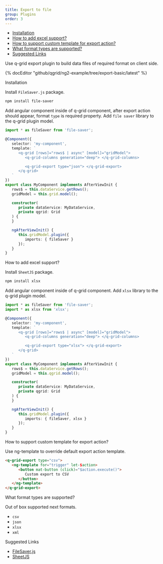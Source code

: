```yaml
---
title: Export to file
group: Plugins
order: 3
---
```

- [Installation](#installation)
- [How to add excel support?](#how-to-add-excel-support)
- [How to support custom template for export action?](#how-to-support-custom-template-for-export-action)
- [What format types are supported?](#what-format-types-are-supported)
- [Suggested Links](#suggested-links)

Use q-grid export plugin to build data files of required format on client side.

{% docEditor "github/qgrid/ng2-example/tree/export-basic/latest" %}

<a name="#installation">
   Installation
</a>


Install `FileSaver.js` package.

```bash
npm install file-saver
```

Add angular component inside of q-grid component, after export action should appear, format `type` is required property. Add `file saver` library to the q-grid plugin model.

```typescript
import * as fileSaver from 'file-saver';

@Component({
   selector: 'my-component',
   template: `
      <q-grid [rows]="rows$ | async" [model]="gridModel">
         <q-grid-columns generation="deep"> </q-grid-columns>

         <q-grid-export type="json"> </q-grid-export>
      </q-grid>
   `
})
export class MyComponent implements AfterViewInit {
   rows$ = this.dataService.getRows();
   gridModel = this.grid.model();

   constructor(
      private dataService: MyDataService,
      private qgrid: Grid
   ) {
   }

   ngAfterViewInit() {
      this.gridModel.plugin({
         imports: { fileSaver }
      });
   }
}
```

<a name="#how-to-add-excel-support">
   How to add excel support?
</a>

Install `SheetJS` package.

```bash
npm install xlsx
```

Add angular component inside of q-grid component. Add `xlsx` library to the q-grid plugin model.

```typescript
import * as fileSaver from 'file-saver';
import * as xlsx from 'xlsx';

@Component({
   selector: 'my-component',
   template: `
      <q-grid [rows]="rows$ | async" [model]="gridModel">
         <q-grid-columns generation="deep"> </q-grid-columns>

         <q-grid-export type="xlsx"> </q-grid-export>
      </q-grid>
   `
})
export class MyComponent implements AfterViewInit {
   rows$ = this.dataService.getRows();
   gridModel = this.qgrid.model();

   constructor(
      private dataService: MyDataService,
      private qgrid: Grid
   ) {
   }

   ngAfterViewInit() {
      this.gridModel.plugin({
         imports: { fileSaver, xlsx }
      });
   }
}
```

<a name="#how-to-support-custom-template-for-export-action">
   How to support custom template for export action?
</a>

Use ng-template to override default export action template.

```html
<q-grid-export type="csv">
   <ng-template for="trigger" let-$action>
      <button mat-button (click)="$action.execute()">
         Custom export to CSV
      </button>
   </ng-template>
</q-grid-export>
```

<a name="#what-format-types-are-supported">
   What format types are supported?
</a>

Out of box supported next formats.

* `csv`
* `json`
* `xlsx`
* `xml`

<a name="#suggested-links">
   Suggested Links
</a>

* [FileSaver.js](https://www.npmjs.com/package/file-saver)
* [SheetJS](https://www.npmjs.com/package/xlsx)
